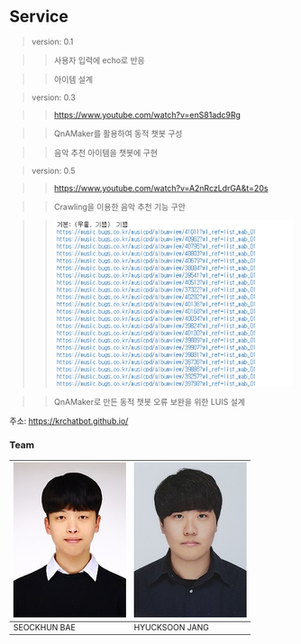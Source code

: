 # Service
> version: 0.1

>> 사용자 입력에 echo로 반응

>> 아이템 설계

> version: 0.3

>> https://www.youtube.com/watch?v=enS81adc9Rg

>> QnAMaker를 활용하여 동적 챗봇 구성

>> 음악 추천 아이템을 챗봇에 구현

> version: 0.5

>> https://www.youtube.com/watch?v=A2nRczLdrGA&t=20s

>> Crawling을 이용한 음악 추천 기능 구안

>> ![crawl1](./img/crawl1.png)

>> QnAMaker로 만든 동적 챗봇 오류 보완을 위한 LUIS 설계



주소: https://krchatbot.github.io/



### Team
|![sh](./contributor/sh.jpg)|![hs](./contributor/hs.jpg)|
|---|----|
| SEOCKHUN BAE | HYUCKSOON JANG |

